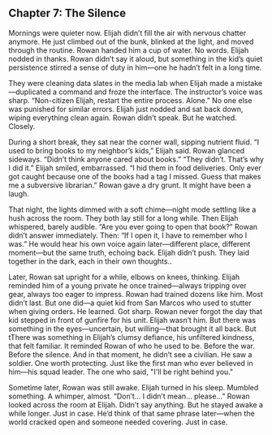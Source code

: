 ## Chapter 7: The Silence ##
Mornings were quieter now.
Elijah didn’t fill the air with nervous chatter anymore. He just climbed out of the bunk, blinked at the light, and moved through the routine.
Rowan handed him a cup of water. No words. Elijah nodded in thanks.
Rowan didn’t say it aloud, but something in the kid’s quiet persistence stirred a sense of duty in him—one he hadn’t felt in a long time.

They were cleaning data slates in the media lab when Elijah made a mistake—duplicated a command and froze the interface.
The instructor’s voice was sharp.
“Non-citizen Elijah, restart the entire process. Alone.”
No one else was punished for similar errors. Elijah just nodded and sat back down, wiping everything clean again.
Rowan didn’t speak. But he watched. Closely.

During a short break, they sat near the corner wall, sipping nutrient fluid.
“I used to bring books to my neighbor’s kids,” Elijah said.
Rowan glanced sideways.
“Didn’t think anyone cared about books.”
“They didn’t. That’s why I did it.”
Elijah smiled, embarrassed.
“I hid them in food deliveries. Only ever got caught because one of the books had a tag I missed. Guess that makes me a subversive librarian.”
Rowan gave a dry grunt. It might have been a laugh.

That night, the lights dimmed with a soft chime—night mode settling like a hush across the room.
They both lay still for a long while.
Then Elijah whispered, barely audible.
“Are you ever going to open that book?”
Rowan didn’t answer immediately. Then:
“If I open it, I have to remember who I was.”
He would hear his own voice again later—different place, different moment—but the same truth, echoing back.
Elijah didn’t push.
They laid together in the dark, each in their own thoughts..

Later, Rowan sat upright for a while, elbows on knees, thinking.
Elijah reminded him of a young private he once trained—always tripping over gear, always too eager to impress. Rowan had trained dozens like him. Most didn’t last. But one did—a quiet kid from San Marcos who used to stutter when giving orders. He learned. Got sharp. Rowan never forgot the day that kid stepped in front of gunfire for his unit. Elijah wasn’t him. But there was something in the eyes—uncertain, but willing—that brought it all back. But tThere was something in Elijah’s clumsy defiance, his unfiltered kindness, that felt familiar.
It reminded Rowan of who he used to be. Before the war. Before the silence.
And in that moment, he didn’t see a civilian. He saw a soldier.
One worth protecting.
Just like the first man who ever believed in him—his squad leader. The one who said, "I'll be right behind you."

Sometime later, Rowan was still awake.
Elijah turned in his sleep. Mumbled something. A whimper, almost.
“Don’t… I didn’t mean… please…”
Rowan looked across the room at Elijah.
Didn’t say anything.
But he stayed awake a while longer.
Just in case.
He’d think of that same phrase later—when the world cracked open and someone needed covering. Just in case.
